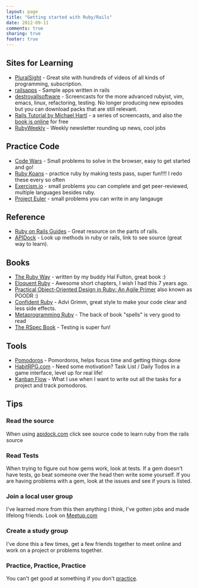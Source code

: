 ```yaml
---
layout: page
title: "Getting started with Ruby/Rails"
date: 2012-09-11
comments: true
sharing: true
footer: true
---
```


## Sites for Learning

* [PluralSight](http://www.pluralsight.com) - Great site with hundreds of videos of all kinds of programming, subscription.
* [railsapps](https://github.com/RailsApps/) - Sample apps written in rails
* [destroyallsoftware](http://www.destroyallsoftware.com) - Screencasts for the more advanced rubyist, vim, emacs, linux, refactoring, testing. No longer producing new episodes but you can download packs that are still relevant.
* [Rails Tutorial by Michael Hartl](http://ruby.railstutorial.org) - a series of screencasts, and also the [book is online](http://ruby.railstutorial.org/ruby-on-rails-tutorial-book) for free
* [RubyWeekly](http://rubyweekly.com/) - Weekly newsletter rounding up news, cool jobs

## Practice Code

* [Code Wars](https://www.codewars.com/) - Small problems to solve in the browser, easy to get started and go!
* [Ruby Koans](/2011/01/22/koan-a-copia/) - practice ruby by making tests pass, super fun!!!! I redo these every so often
* [Exercism.io](http://exercism.io/) - small problems you can complete and get peer-reviewed, multiple languages besides ruby.
* [Project Euler](http://projecteuler.net/) - small problems you can write in any langauge


## Reference

* [Ruby on Rails Guides](http://guides.rubyonrails.org/) - Great resource on the parts of rails.
* [APIDock](http://apidock.com) - Look up methods in ruby or rails, link to see source (great way to learn).

## Books
* [The Ruby Way](http://amzn.to/2s7GPq9) - written by my buddy Hal Fulton, great book :)
* [Eloquent Ruby](http://amzn.to/2tG1O5l) - Awesome short chapters, I wish I had this 7 years ago.
* [Practical Object-Oriented Design in Ruby: An Agile Primer](http://amzn.to/2u0KRSq) also known as POODR :)
* [Confident Ruby](http://amzn.to/2u0ipA3) - Advi Grimm, great style to make your code clear and less side effects.
* [Metaprogramming Ruby](http://amzn.to/2tGvtLU) - The back of book "spells" is very good to read
* [The RSpec Book](http://amzn.to/2s2PSNG) - Testing is super fun!

## Tools

* [Pomodoros](/2009/09/20/i-like-tomatos-i-like-time/) - Pomordoros, helps focus time and getting things done
* [HabitRPG.com](http://www.habitrpg.com) - Need some motivation? Task List / Daily Todos in a game interface, level up for real life!
* [Kanban Flow](https://kanbanflow.com/) - What I use when I want to write out all the tasks for a project and track pomodoros.

## Tips

### Read the source
When using [apidock.com](http://www.apidock.com) click see source code to learn ruby from the rails source

### Read Tests
When trying to figure out how gems work, look at tests. If a gem doesn't have tests, go beat someone over the head then write some yourself. If you are having problems with a gem, look at the issues and see if yours is listed.

### Join a local user group
I've learned more from this then anything I think, I've gotten jobs and made lifelong friends. Look on [Meetup.com](https://www.meetup.com)

### Create a study group
I've done this a few times, get a few friends together to meet online and work on a project or problems together.

### Practice, Practice, Practice
You can't get good at something if you don't [practice](http://blog.rubygeek.com/blog/categories/practice/).
